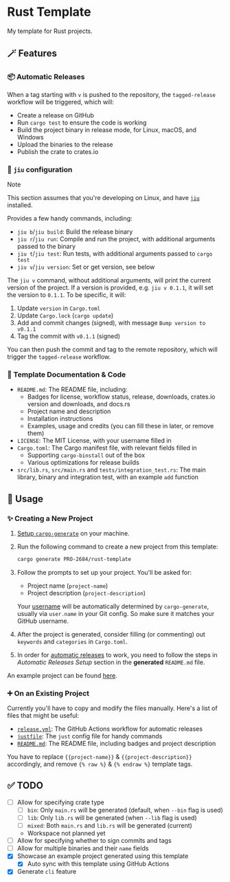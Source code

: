 # Rust Template

My template for Rust projects.

## 🪄 Features

### 📦 Automatic Releases

When a tag starting with `v` is pushed to the repository, the `tagged-release` workflow will be triggered, which will:

- Create a release on GitHub
- Run `cargo test` to ensure the code is working
- Build the project binary in release mode, for Linux, macOS, and Windows
- Upload the binaries to the release
- Publish the crate to crates.io

### 🤖 `jiu` configuration

> [!NOTE]
> This section assumes that you're developing on Linux, and have [`jiu`](https://github.com/PRO-2684/jiu) installed.

Provides a few handy commands, including:

- `jiu b`/`jiu build`: Build the release binary
- `jiu r`/`jiu run`: Compile and run the project, with additional arguments passed to the binary
- `jiu t`/`jiu test`: Run tests, with additional arguments passed to `cargo test`
- `jiu v`/`jiu version`: Set or get version, see below

The `jiu v` command, without additional arguments, will print the current version of the project. If a version is provided, e.g. `jiu v 0.1.1`, it will set the version to `0.1.1`. To be specific, it will:

1. Update `version` in `Cargo.toml`
2. Update `Cargo.lock` (`cargo update`)
3. Add and commit changes (signed), with message `Bump version to v0.1.1`
4. Tag the commit with `v0.1.1` (signed)

You can then push the commit and tag to the remote repository, which will trigger the `tagged-release` workflow.

### 📖 Template Documentation & Code

- `README.md`: The README file, including:
    - Badges for license, workflow status, release, downloads, crates.io version and downloads, and docs.rs
    - Project name and description
    - Installation instructions
    - Examples, usage and credits (you can fill these in later, or remove them)
- `LICENSE`: The MIT License, with your username filled in
- `Cargo.toml`: The Cargo manifest file, with relevant fields filled in
    - Supporting `cargo-binstall` out of the box
    - Various optimizations for release builds
- `src/lib.rs`, `src/main.rs` and `tests/integration_test.rs`: The main library, binary and integration test, with an example `add` function

## 🤔 Usage

### ✨ Creating a New Project

1. [Setup `cargo-generate`](https://github.com/cargo-generate/cargo-generate/#installation) on your machine.
2. Run the following command to create a new project from this template:

    ```bash
    cargo generate PRO-2684/rust-template
    ```

3. Follow the prompts to set up your project. You'll be asked for:

   - Project name (`project-name`)
   - Project description (`project-description`)

    Your [username](https://cargo-generate.github.io/cargo-generate/templates/builtin_placeholders.html?highlight=username) will be automatically determined by `cargo-generate`, usually via `user.name` in your Git config. So make sure it matches your GitHub username.

4. After the project is generated, consider filling (or commenting) out `keywords` and `categories` in `Cargo.toml`.
5. In order for [automatic releases](#-automatic-releases) to work, you need to follow the steps in *Automatic Releases Setup* section in the **generated** `README.md` file.

An example project can be found [here](https://github.com/PRO-2684/rust-template-example).

### ➕ On an Existing Project

Currently you'll have to copy and modify the files manually. Here's a list of files that might be useful:

- [`release.yml`](./template/.github/workflows/release.yml): The GitHub Actions workflow for automatic releases
- [`justfile`](./template/justfile): The `just` config file for handy commands
- [`README.md`](./template/README.md): The README file, including badges and project description

You have to replace `{{project-name}}` & `{{project-description}}` accordingly, and remove `{% raw %}` & `{% endraw %}` template tags.

## ✅ TODO

- [ ] Allow for specifying crate type
    - [ ] `bin`: Only `main.rs` will be generated (default, when `--bin` flag is used)
    - [ ] `lib`: Only `lib.rs` will be generated (when `--lib` flag is used)
    - [ ] `mixed`: Both `main.rs` and `lib.rs` will be generated (current)
    - Workspace not planned yet
- [ ] Allow for specifying whether to sign commits and tags
- [ ] Allow for multiple binaries and their `name` fields
- [x] Showcase an example project generated using this template
    - [x] Auto sync with this template using GitHub Actions
- [x] Generate `cli` feature
